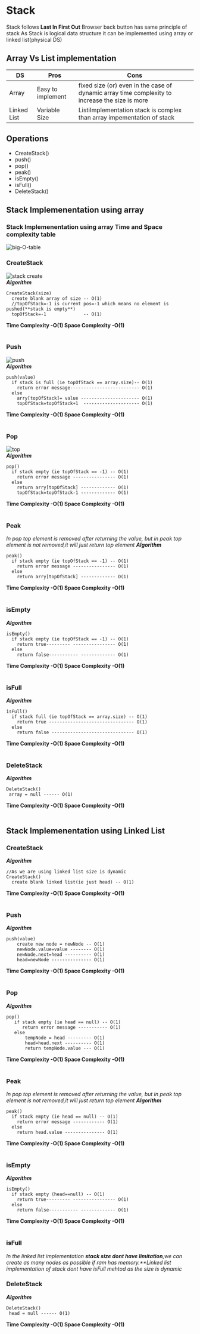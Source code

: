 # Stack
Stack follows **Last In First Out**
Browser back button has same principle of stack
As Stack is logical data structure it can be implemented using array or linked list(physical DS)
## Array Vs List implementation
|DS         |Pros               |Cons |
|---        |------             |-----|
|Array      | Easy to implement |fixed size (or) even in the case of dynamic array time complexity to increase the size is more|
|Linked List| Variable Size     |ListiImplementation stack is complex than array impementation of stack     |
## Operations
* CreateStack()
* push()
* pop()
* peak()
* isEmpty()
* isFull()
* DeleteStack()
## Stack Implemenentation using array
### Stack Implemenentation using array Time and Space complexity table
![big-O-table](/images/logical-ds/stack/8_1_4_stack_array_time-space-complexity-table.PNG) <br>
### CreateStack
![stack create](/images/logical-ds/stack/8_1_1_create_stack_array.PNG) <br>
**_Algorithm_**
```
CreateStack(size)
  create blank array of size -- O(1)
  //topOfStack=-1 is current pos=-1 which means no element is pushed(**stack is empty**)
  topOfStack=-1              -- O(1)
```
**Time Complexity  -O(1)  Space Complexity -O(1)** <br> <br>
### Push
![push](/images/logical-ds/stack/8_1_2_stack_array_push.PNG) <br>
**_Algorithm_**
```
push(value)
  if stack is full (ie topOfStack == array.size)-- O(1)
    return error message-------------------------- O(1)
  else
    arry[topOfStack]= value ---------------------- O(1)
    topOfStack=topOfStack+1  --------------------- O(1)
```
**Time Complexity  -O(1)  Space Complexity -O(1)** <br> <br>
### Pop
![top](/images/logical-ds/stack/8_1_3_stack_array_pop.PNG) <br>
**_Algorithm_**
```
pop()
  if stack empty (ie topOfStack == -1) -- O(1)
    return error message ---------------- O(1)
  else
    return arry[topOfStack] ------------- O(1)
    topOfStack=topOfStack-1 ------------- O(1)
```
**Time Complexity  -O(1)  Space Complexity -O(1)** <br> <br>
### Peak
  _In pop top element is removed after returning the value, but in peak top element is not removed,it will just return top element_
**_Algorithm_**
```
peak()
  if stack empty (ie topOfStack == -1) -- O(1)
    return error message ---------------- O(1)
  else
    return arry[topOfStack] ------------- O(1)    
```
**Time Complexity  -O(1)  Space Complexity -O(1)** <br> <br>
### isEmpty
**_Algorithm_**
```
isEmpty()
  if stack empty (ie topOfStack == -1) -- O(1)
    return true--------- ---------------- O(1)
  else
    return false----------- ------------- O(1)   
```
**Time Complexity  -O(1)  Space Complexity -O(1)** <br> <br>
### isFull
**_Algorithm_**
```
isFull()
  if stack full (ie topOfStack == array.size) -- O(1)
    return true -------------------------------- O(1)
  else
    return false ------------------------------- O(1)     
```
**Time Complexity  -O(1)  Space Complexity -O(1)** <br> <br>
### DeleteStack
**_Algorithm_**
```
DeleteStack()
 array = null ------ O(1) 
```
**Time Complexity  -O(1)  Space Complexity -O(1)** <br> <br>

## Stack Implemenentation using Linked List
### CreateStack
**_Algorithm_**
```
//As we are using linked list size is dynamic
CreateStack()
  create blank linked list(ie just head) -- O(1)  
```
**Time Complexity  -O(1)  Space Complexity -O(1)** <br> <br>
### Push
**_Algorithm_**
```
push(value)
    create new node = newNode -- O(1)
    newNode.value=value -------- O(1)
    newNode.next=head ---------- O(1)
    head=newNode --------------- O(1)    
```
**Time Complexity  -O(1)  Space Complexity -O(1)** <br> <br>
### Pop
**_Algorithm_**
```
pop()
   if stack empty (ie head == null) -- O(1)
      return error message ----------- O(1)
   else
       tempNode = head --------- O(1)
       head=head.next ---------- O(1)   
       return tempNode.value --- O(1)    
```
**Time Complexity  -O(1)  Space Complexity -O(1)** <br> <br>
### Peak
  _In pop top element is removed after returning the value, but in peak top element is not removed,it will just return top element_
**_Algorithm_**
```
peak()
  if stack empty (ie head == null) -- O(1)
    return error message ------------ O(1)
  else
    return head.value --------------- O(1)    
```
**Time Complexity  -O(1)  Space Complexity -O(1)** <br> <br>
### isEmpty
**_Algorithm_**
```
isEmpty()
  if stack empty (head==null) -- O(1)
    return true--------- ---------------- O(1)
  else
    return false----------- ------------- O(1)   
```
**Time Complexity  -O(1)  Space Complexity -O(1)** <br> <br>
### ~~isFull~~
_In the linked list implementation **stack size dont have limitation**,we can create as many nodes as possible if ram has memory.**Linked list implementation of stack dont have isFull mehtod as the size is dynamic_ 

### DeleteStack
**_Algorithm_**
```
DeleteStack()
 head = null ------ O(1) 
```
**Time Complexity  -O(1)  Space Complexity -O(1)** <br> <br>


